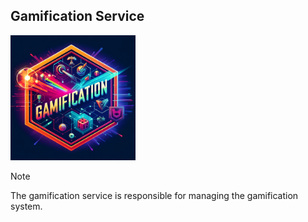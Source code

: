## Gamification Service

<img width='200' height='200' src="./docs/public/logo.webp">

> [!NOTE]
> The gamification service is responsible for managing the gamification system.
